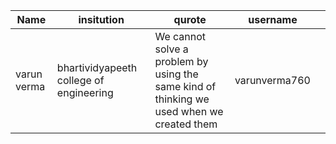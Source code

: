 | Name  |   insitution|qurote   |  username |   |
|---|---|---|---|---|
|varun verma|  bhartividyapeeth college of engineering | We cannot solve a problem by using the same kind of thinking we used when we created them  | varunverma760  | 
